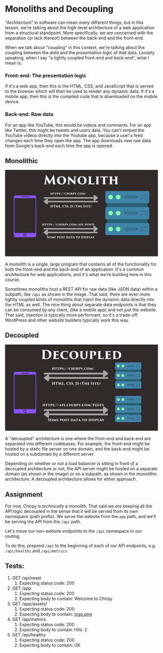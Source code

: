 # Monoliths and Decoupling

"Architecture" in software can mean _many_ different things, but in this lesson, we're talking about the high-level architecture of a web application from a structural standpoint. More specifically, we are concerned with the separation (or lack thereof) between the back-end and the front-end.

When we talk about "coupling" in this context, we're talking about the coupling between the _data_ and the _presentation logic_ of that data. Loosely speaking, when I say "a tightly coupled front-end and back-end", what I mean is:

### Front-end: The presentation logic

If it's a web app, then this is the HTML, CSS, and JavaScript that is served to the browser which will then be used to render any dynamic data. If it's a mobile app, then this is the compiled code that is downloaded on the mobile device.

### Back-end: Raw data

For an app like YouTube, this would be videos and comments. For an app like Twitter, this might be tweets and users data. You can't embed the YouTube videos directly into the Youtube app, because a user's feed changes each time they open the app. The app downloads new raw data from Google's back-end each time the app is opened.

## Monolithic

![monolith](monolith.png)

A monolith is a single, large program that contains all of the functionality for both the front-end and the back-end of an application. It's a common architecture for web applications, and it's what we're building here in this course.

Sometimes monoliths host a REST API for raw data (like JSON data) within a subpath, like `/api` as shown in the image. That said, there are even more tightly coupled kinds of monoliths that inject the dynamic data directly into the HTML as well. The nice thing about separate data endpoints is that they can be consumed by any client, (like a mobile app) and not just the website. That said, injection is typically more performant, so it's a trade-off. WordPress and other web*site* builders typically work this way.

## Decoupled

![decoupled](decoupled.png)

A "decoupled" architecture is one where the front-end and back-end are separated into different codebases. For example, the front-end might be hosted by a static file server on one domain, and the back-end might be hosted on a subdomain by a different server.

Depending on whether or not a load balancer is sitting in front of a decoupled architecture or not, the API server might be hosted on a separate domain (as shown in the image) _or_ on a subpath, as shown in the monolithic architecture. A decoupled architecture allows for either approach.

## Assignment

For now, Chirpy is _technically_ a monolith. That said we _are_ keeping all the API logic decoupled in the sense that it will be served from its own namespace (path prefix). We serve the website from the `app` path, and we'll be serving the API from the `/api` path.

Let's move our non-website endpoints to the `/api` namespace in our routing.

To do this, prepend `/api` to the beginning of each of our API endpoints, e.g. `/api/healthz` and `/api/metrics`

## Tests:

1. GET /api/reset
   1. Expecting status code: 200
2. GET /app
   1. Expecting status code: 200
   2. Expecting body to contain: Welcome to Chirpy
3. GET /app/assets/
   1. Expecting status code: 200
   2. Expecting body to contain: <a href="logo.png">logo.png</a>
4. GET /api/metrics
   1. Expecting status code: 200
   2. Expecting body to contain: Hits: 2
5. GET /api/healthz
   1. Expecting status code: 200
   2. Expecting body to contain: OK
